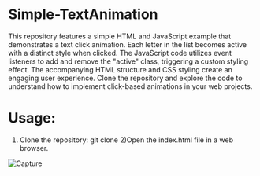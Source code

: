 # Simple-TextAnimation
This repository features a simple HTML and JavaScript example that demonstrates a text click animation. Each letter in the list becomes active with a distinct style when clicked. The JavaScript code utilizes event listeners to add and remove the "active" class, triggering a custom styling effect. The accompanying HTML structure and CSS styling create an engaging user experience. Clone the repository and explore the code to understand how to implement click-based animations in your web projects. 
# Usage:
1) Clone the repository: git clone <repository-url> 
2)Open the index.html file in a web browser.

![Capture](https://github.com/YashPro8158/Simple-TextAnimation/assets/95426334/7de108c2-1cf0-4e41-9ebe-248713bccf5e)
